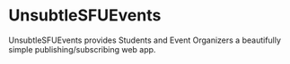 # UnsubtleSFUEvents
UnsubtleSFUEvents provides Students and Event Organizers a beautifully simple publishing/subscribing web app.
